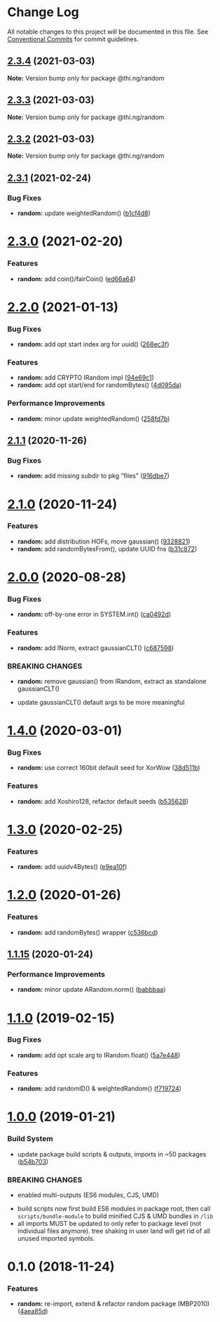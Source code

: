 # Change Log

All notable changes to this project will be documented in this file.
See [Conventional Commits](https://conventionalcommits.org) for commit guidelines.

## [2.3.4](https://github.com/thi-ng/umbrella/compare/@thi.ng/random@2.3.3...@thi.ng/random@2.3.4) (2021-03-03)

**Note:** Version bump only for package @thi.ng/random





## [2.3.3](https://github.com/thi-ng/umbrella/compare/@thi.ng/random@2.3.2...@thi.ng/random@2.3.3) (2021-03-03)

**Note:** Version bump only for package @thi.ng/random





## [2.3.2](https://github.com/thi-ng/umbrella/compare/@thi.ng/random@2.3.1...@thi.ng/random@2.3.2) (2021-03-03)

**Note:** Version bump only for package @thi.ng/random





## [2.3.1](https://github.com/thi-ng/umbrella/compare/@thi.ng/random@2.3.0...@thi.ng/random@2.3.1) (2021-02-24)


### Bug Fixes

* **random:** update weightedRandom() ([b1cf4d8](https://github.com/thi-ng/umbrella/commit/b1cf4d8feccac4b3468a2fb0fdee268306406d78))





# [2.3.0](https://github.com/thi-ng/umbrella/compare/@thi.ng/random@2.2.0...@thi.ng/random@2.3.0) (2021-02-20)


### Features

* **random:** add coin()/fairCoin() ([ed66a64](https://github.com/thi-ng/umbrella/commit/ed66a64a7e5efb63b4bbab89bba5100d1aa7ec49))





# [2.2.0](https://github.com/thi-ng/umbrella/compare/@thi.ng/random@2.1.5...@thi.ng/random@2.2.0) (2021-01-13)


### Bug Fixes

* **random:** add opt start index arg for uuid() ([268ec3f](https://github.com/thi-ng/umbrella/commit/268ec3f47470184068fd66b5cc147d8c2e0e0ccb))


### Features

* **random:** add CRYPTO IRandom impl ([94e69c1](https://github.com/thi-ng/umbrella/commit/94e69c1021ec67c63be78e0467bfc82be6cabc00))
* **random:** add opt start/end for randomBytes() ([4d095da](https://github.com/thi-ng/umbrella/commit/4d095da557b1f3ee9ce46778aeba25f0c6aa94f9))


### Performance Improvements

* **random:** minor update weightedRandom() ([258fd7b](https://github.com/thi-ng/umbrella/commit/258fd7b25930c41025b7337b44c36e1f00924b47))





## [2.1.1](https://github.com/thi-ng/umbrella/compare/@thi.ng/random@2.1.0...@thi.ng/random@2.1.1) (2020-11-26)


### Bug Fixes

* **random:** add missing subdir to pkg "files" ([916dbe7](https://github.com/thi-ng/umbrella/commit/916dbe7eb12815215b3905ea6ad924b7d397264c))





# [2.1.0](https://github.com/thi-ng/umbrella/compare/@thi.ng/random@2.0.2...@thi.ng/random@2.1.0) (2020-11-24)


### Features

* **random:** add distribution HOFs, move gaussian() ([9328821](https://github.com/thi-ng/umbrella/commit/9328821b20e9534c4c66c353d36dfd7dbb5edda6))
* **random:** add randomBytesFrom(), update UUID fns ([b31c872](https://github.com/thi-ng/umbrella/commit/b31c872cb67708510d68d6b2e2260cba843ee86d))





# [2.0.0](https://github.com/thi-ng/umbrella/compare/@thi.ng/random@1.4.17...@thi.ng/random@2.0.0) (2020-08-28)


### Bug Fixes

* **random:** off-by-one error in SYSTEM.int() ([ca0492d](https://github.com/thi-ng/umbrella/commit/ca0492d2f5f867c8945c279f60cf908037df1385))


### Features

* **random:** add INorm, extract gaussianCLT() ([c687598](https://github.com/thi-ng/umbrella/commit/c687598f87283a77c109d6b378b1907349eab760))


### BREAKING CHANGES

* **random:** remove gaussian() from IRandom,
extract as standalone gaussianCLT()

- update gaussianCLT() default args to be more meaningful





# [1.4.0](https://github.com/thi-ng/umbrella/compare/@thi.ng/random@1.3.2...@thi.ng/random@1.4.0) (2020-03-01)


### Bug Fixes

* **random:** use correct 160bit default seed for XorWow ([38d511b](https://github.com/thi-ng/umbrella/commit/38d511bc2e2c0bf00101e0b9db50cdb371445425))


### Features

* **random:** add Xoshiro128, refactor default seeds ([b535628](https://github.com/thi-ng/umbrella/commit/b535628c879b133d121307695a2a138dac70f008))





# [1.3.0](https://github.com/thi-ng/umbrella/compare/@thi.ng/random@1.2.0...@thi.ng/random@1.3.0) (2020-02-25)


### Features

* **random:** add uuidv4Bytes() ([e9ea10f](https://github.com/thi-ng/umbrella/commit/e9ea10f5e6b2415863e1a552207758aa3a47c9cf))





# [1.2.0](https://github.com/thi-ng/umbrella/compare/@thi.ng/random@1.1.15...@thi.ng/random@1.2.0) (2020-01-26)

### Features

* **random:** add randomBytes() wrapper ([c536bcd](https://github.com/thi-ng/umbrella/commit/c536bcd83c766414e349f6b82494ace9888ac2ba))

## [1.1.15](https://github.com/thi-ng/umbrella/compare/@thi.ng/random@1.1.14...@thi.ng/random@1.1.15) (2020-01-24)

### Performance Improvements

* **random:** minor update ARandom.norm() ([babbbaa](https://github.com/thi-ng/umbrella/commit/babbbaa12b5be09415f420e7559fa5c8bb76f802))

# [1.1.0](https://github.com/thi-ng/umbrella/compare/@thi.ng/random@1.0.2...@thi.ng/random@1.1.0) (2019-02-15)

### Bug Fixes

* **random:** add opt scale arg to IRandom.float() ([5a7e448](https://github.com/thi-ng/umbrella/commit/5a7e448))

### Features

* **random:** add randomID() & weightedRandom() ([f719724](https://github.com/thi-ng/umbrella/commit/f719724))

# [1.0.0](https://github.com/thi-ng/umbrella/compare/@thi.ng/random@0.1.1...@thi.ng/random@1.0.0) (2019-01-21)

### Build System

* update package build scripts & outputs, imports in ~50 packages ([b54b703](https://github.com/thi-ng/umbrella/commit/b54b703))

### BREAKING CHANGES

* enabled multi-outputs (ES6 modules, CJS, UMD)

- build scripts now first build ES6 modules in package root, then call
  `scripts/bundle-module` to build minified CJS & UMD bundles in `/lib`
- all imports MUST be updated to only refer to package level
  (not individual files anymore). tree shaking in user land will get rid of
  all unused imported symbols.

# 0.1.0 (2018-11-24)

### Features

* **random:** re-import, extend & refactor random package (MBP2010) ([4aea85d](https://github.com/thi-ng/umbrella/commit/4aea85d))
